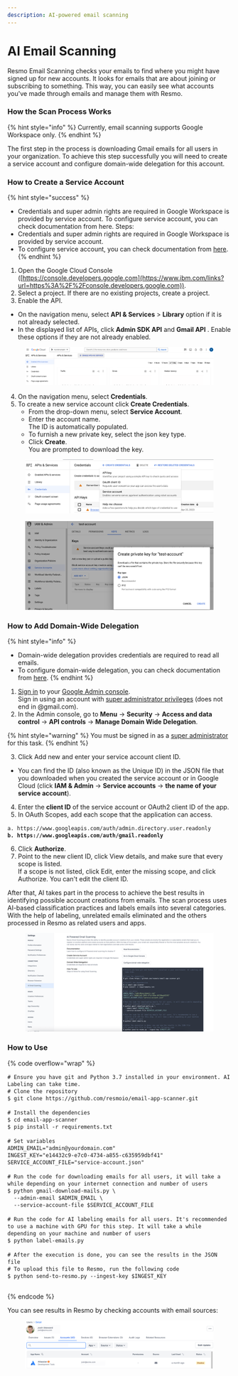 ```yaml
---
description: AI-powered email scanning
---
```


# AI Email Scanning

Resmo Email Scanning checks your emails to find where you might have signed up for new accounts. It looks for emails that are about joining or subscribing to something. This way, you can easily see what accounts you've made through emails and manage them with Resmo.

### How the Scan Process Works&#x20;

{% hint style="info" %}
Currently, email scanning supports Google Workspace only.
{% endhint %}

The first step in the process is downloading Gmail emails for all users in your organization. To achieve this step successfully you will need to create a service account and configure domain-wide delegation for this account.

### How to Create a Service Account

{% hint style="success" %}
* Credentials and super admin rights are required in Google Workspace is provided by service account. To configure service account, you can check documentation from here. Steps:
* Credentials and super admin rights are required in Google Workspace is provided by service account.
* To configure service account, you can check documentation from [here](https://cloud.google.com/iam/docs/service-accounts-create).
{% endhint %}

1. Open the Google Cloud Console ([https://console.developers.google.com](https://www.ibm.com/links?url=https%3A%2F%2Fconsole.developers.google.com)).
2. Select a project. If there are no existing projects, create a project.
3. Enable the API.

* On the navigation menu, select **API & Services** > **Library** option if it is not already selected.
* In the displayed list of APIs, click **Admin SDK API** and **Gmail API** . Enable these options if they are not already enabled.

<figure><img src="../.gitbook/assets/admin-sdk (1).png" alt=""><figcaption></figcaption></figure>

4. On the navigation menu, select **Credentials**.
5. To create a new service account click **Create Credentials**.
   * From the drop-down menu, select **Service Account**.
   * Enter the account name.\
     The ID is automatically populated.
   * To furnish a new private key, select the json key type.
   * Click **Create**.\
     You are prompted to download the key.

<figure><img src="../.gitbook/assets/apis-services.png" alt=""><figcaption></figcaption></figure>

<figure><img src="../.gitbook/assets/iam-admin.png" alt=""><figcaption></figcaption></figure>

### How to Add Domain-Wide Delegation&#x20;

{% hint style="info" %}
* Domain-wide delegation provides credentials are required to read all emails.
* To configure domain-wide delegation, you can check documentation from [here](https://support.google.com/a/answer/162106?hl=en#zippy=).
{% endhint %}

1. [Sign in](https://admin.google.com/) to your [Google Admin console](https://support.google.com/a/answer/182076).\
   Sign in using an account with [super administrator privileges](https://support.google.com/a/answer/2405986#super\_admin) (does not end in @gmail.com).
2. In the Admin console, go to **Menu** -> **Security** -> **Access and data control** -> **API controls** -> **Manage Domain Wide Delegation**.

{% hint style="warning" %}
You must be signed in as a [super administrator](https://support.google.com/a/answer/2405986#super\_admin) for this task.
{% endhint %}

3. Click Add new and enter your service account client ID.

* You can find the ID (also known as the Unique ID) in the JSON file that you downloaded when you created the service account or in Google Cloud (click **IAM & Admin** -> **Service accounts** -> **the name of your service account**).

4. Enter the **client ID** of the service account or OAuth2 client ID of the app.&#x20;
5. In OAuth Scopes, add each scope that the application can access.&#x20;

<pre><code>a. https://www.googleapis.com/auth/admin.directory.user.readonly
<strong>b. https://www.googleapis.com/auth/gmail.readonly
</strong></code></pre>

6. Click **Authorize**.&#x20;
7. Point to the new client ID, click View details, and make sure that every scope is listed.\
   If a scope is not listed, click Edit, enter the missing scope, and click Authorize. You can't edit the client ID.

After that, AI takes part in the process to achieve the best results in identifying possible account creations from emails. The scan process uses AI-based classification practices and labels emails into several categories. With the help of labeling, unrelated emails eliminated and the others processed in Resmo as related users and apps.

<figure><img src="../.gitbook/assets/ai-email-scanning.png" alt=""><figcaption></figcaption></figure>

### How to Use

{% code overflow="wrap" %}
```
# Ensure you have git and Python 3.7 installed in your environment. AI Labeling can take time.
# Clone the repository
$ git clone https://github.com/resmoio/email-app-scanner.git

# Install the dependencies
$ cd email-app-scanner
$ pip install -r requirements.txt

# Set variables
ADMIN_EMAIL="admin@yourdomain.com"
INGEST_KEY="e14432c9-e7c0-4734-a855-c635959dbf41"
SERVICE_ACCOUNT_FILE="service-account.json"

# Run the code for downloading emails for all users, it will take a while depending on your internet connection and number of users
$ python gmail-download-mails.py \
  --admin-email $ADMIN_EMAIL \
  --service-account-file $SERVICE_ACCOUNT_FILE

# Run the code for AI labeling emails for all users. It's recommended to use a machine with GPU for this step. It will take a while depending on your machine and number of users
$ python label-emails.py

# After the execution is done, you can see the results in the JSON file
# To upload this file to Resmo, run the following code
$ python send-to-resmo.py --ingest-key $INGEST_KEY


```
{% endcode %}

You can see results in Resmo by checking accounts with email sources:

<figure><img src="../.gitbook/assets/email-scanning.png" alt=""><figcaption></figcaption></figure>
